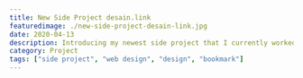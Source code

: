 ```yaml
---
title: New Side Project desain.link
featuredimage: ./new-side-project-desain-link.jpg
date: 2020-04-13
description: Introducing my newest side project that I currently worked on.
category: Project
tags: ["side project", "web design", "design", "bookmark"]
---
```


